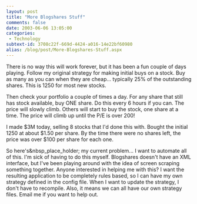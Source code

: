 ```yaml
---
layout: post
title: "More Blogshares Stuff"
comments: false
date: 2003-06-06 13:05:00
categories:
 - Technology
subtext-id: 3708c22f-669d-4424-a016-14e22bf60980
alias: /blog/post/More-Blogshares-Stuff.aspx
---
```



There is no way this will work forever, but it has been a fun couple of days playing. Follow my original strategy for making initial buys on a stock. Buy as many as you can when they are cheap... typically 25% of the outstanding shares. This is 1250 for most new stocks.

Then check your portfolio a couple of times a day. For any share that still has stock available, buy ONE share. Do this every 6 hours if you can. The price will slowly climb. Others will start to buy the stock, one share at a time. The price will climb up until the P/E is over 200!

I made $3M today, selling 8 stocks that I'd done this with. Bought the initial 1250 at about $1.50 per share. By the time there were no shares left, the price was over $100 per share for each one.

So here's&nbsp_place_holder; my current problem... I want to automate all of this. I'm sick of having to do this myself. Blogshares doesn't have an XML interface, but I've been playing around with the idea of screen scraping something together. Anyone interested in helping me with this? I want the resulting application to be completely rules based, so I can have my own strategy defined in the config file. When I want to update the strategy, I don't have to recompile. Also, it means we can all have our own strategy files. Email me if you want to help out.
